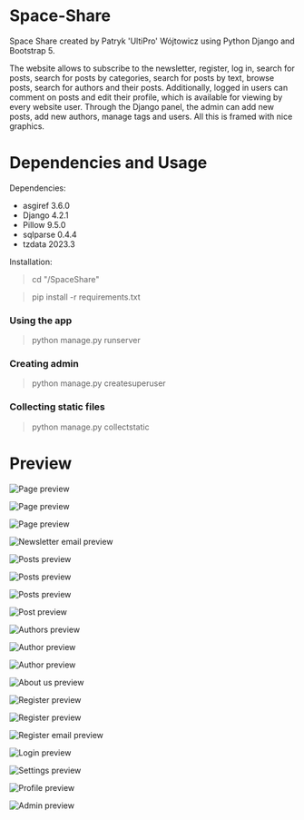 # Space-Share
Space Share created by Patryk 'UltiPro' Wójtowicz using Python Django and Bootstrap 5.

The website allows to subscribe to the newsletter, register, log in, search for posts, search for posts by categories, search for posts by text, browse posts, search for authors and their posts. Additionally, logged in users can comment on posts and edit their profile, which is available for viewing by every website user. Through the Django panel, the admin can add new posts, add new authors, manage tags and users. All this is framed with nice graphics.

# Dependencies and Usage

Dependencies:

<ul>
  <li>asgiref 3.6.0</li>
  <li>Django 4.2.1</li>
  <li>Pillow 9.5.0</li>
  <li>sqlparse 0.4.4</li>
  <li>tzdata 2023.3</li>
</ul>

Installation:

> cd "/SpaceShare"

> pip install -r requirements.txt

### Using the app

> python manage.py runserver

### Creating admin

> python manage.py createsuperuser

### Collecting static files

> python manage.py collectstatic

# Preview

![Page preview](/screenshots/Page1.png)

![Page preview](/screenshots/Page2.png)

![Page preview](/screenshots/Page3.png)

![Newsletter email preview](/screenshots/Mail1.png)

![Posts preview](/screenshots/Posts1.png)

![Posts preview](/screenshots/Posts2.png)

![Posts preview](/screenshots/Posts3.png)

![Post preview](/screenshots/Post1.png)

![Authors preview](/screenshots/Authors1.png)

![Author preview](/screenshots/Author1.png)

![Author preview](/screenshots/Author2.png)

![About us preview](/screenshots/AboutUs1.png)

![Register preview](/screenshots/Register1.png)

![Register preview](/screenshots/Register2.png)

![Register email preview](/screenshots/Mail2.png)

![Login preview](/screenshots/Login1.png)

![Settings preview](/screenshots/Settings1.png)

![Profile preview](/screenshots/Profile1.png)

![Admin preview](/screenshots/Admin1.png)

